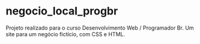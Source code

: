 # negocio_local_progbr
 Projeto realizado para o curso Desenvolvimento Web / Programador Br. Um site para um negócio fictício, com CSS e HTML.
